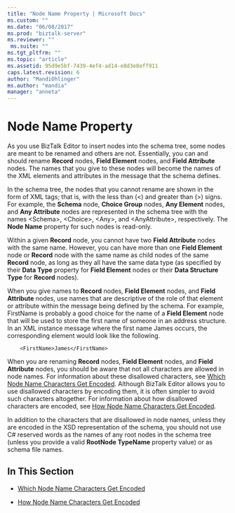 ```yaml
---
title: "Node Name Property | Microsoft Docs"
ms.custom: ""
ms.date: "06/08/2017"
ms.prod: "biztalk-server"
ms.reviewer: ""
 ms.suite: ""
ms.tgt_pltfrm: ""
ms.topic: "article"
ms.assetid: 95d9e5bf-7439-4ef4-ad14-e8d3e8eff911
caps.latest.revision: 6
author: "MandiOhlinger"
ms.author: "mandia"
manager: "anneta"
---
```

# Node Name Property
As you use BizTalk Editor to insert nodes into the schema tree, some nodes are meant to be renamed and others are not. Essentially, you can and should rename **Record** nodes, **Field Element** nodes, and **Field Attribute** nodes. The names that you give to these nodes will become the names of the XML elements and attributes in the message that the schema defines.  
  
 In the schema tree, the nodes that you cannot rename are shown in the form of XML tags; that is, with the less than (\<) and greater than (>) signs. For example, the **Schema** node, **Choice Group** nodes, **Any Element** nodes, and **Any Attribute** nodes are represented in the schema tree with the names \<Schema>, \<Choice>, \<Any>, and \<AnyAttribute>, respectively. The **Node Name** property for such nodes is read-only.  
  
 Within a given **Record** node, you cannot have two **Field Attribute** nodes with the same name. However, you can have more than one **Field Element** node or **Record** node with the same name as child nodes of the same **Record** node, as long as they all have the same data type (as specified by their **Data Type** property for **Field Element** nodes or their **Data Structure Type** for **Record** nodes).  
  
 When you give names to **Record** nodes, **Field Element** nodes, and **Field Attribute** nodes, use names that are descriptive of the role of that element or attribute within the message being defined by the schema. For example, FirstName is probably a good choice for the name of a **Field Element** node that will be used to store the first name of someone in an address structure. In an XML instance message where the first name James occurs, the corresponding element would look like the following.  
  
```  
    <FirstName>James</FirstName>  
```  
  
 When you are renaming **Record** nodes, **Field Element** nodes, and **Field Attribute** nodes, you should be aware that not all characters are allowed in node names. For information about these disallowed characters, see [Which Node Name Characters Get Encoded](../core/which-node-name-characters-get-encoded.md). Although BizTalk Editor allows you to use disallowed characters by encoding them, it is often simpler to avoid such characters altogether. For information about how disallowed characters are encoded, see [How Node Name Characters Get Encoded](../core/how-node-name-characters-get-encoded.md).  
  
 In addition to the characters that are disallowed in node names, unless they are encoded in the XSD representation of the schema, you should not use C# reserved words as the names of any root nodes in the schema tree (unless you provide a valid **RootNode TypeName** property value) or as schema file names.  
  
## In This Section  
  
-   [Which Node Name Characters Get Encoded](../core/which-node-name-characters-get-encoded.md)  
  
-   [How Node Name Characters Get Encoded](../core/how-node-name-characters-get-encoded.md)